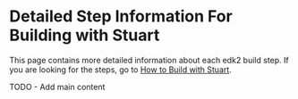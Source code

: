 # Detailed Step Information For Building with Stuart

This page contains more detailed information about each edk2 build step. If you are looking for the steps, go to
[How to Build with Stuart](How-to-Build-With-Stuart.md).

TODO - Add main content

